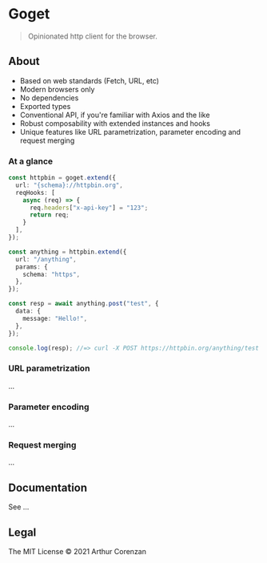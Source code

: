 # Goget

> Opinionated http client for the browser.

## About

- Based on web standards (Fetch, URL, etc)
- Modern browsers only
- No dependencies
- Exported types
- Conventional API, if you're familiar with Axios and the like
- Robust composability with extended instances and hooks
- Unique features like URL parametrization, parameter encoding and request merging

### At a glance

```typescript
const httpbin = goget.extend({
  url: "{schema}://httpbin.org",
  reqHooks: [
    async (req) => {
      req.headers["x-api-key"] = "123";
      return req;
    }
  ],
});

const anything = httpbin.extend({
  url: "/anything",
  params: {
    schema: "https",
  },
});

const resp = await anything.post("test", {
  data: {
    message: "Hello!",
  },
});

console.log(resp); //=> curl -X POST https://httpbin.org/anything/test -H 'x-api-key: 123' -d '{"message":"Hello!"}'
```

### URL parametrization

...

### Parameter encoding

...

### Request merging

...

## Documentation

See ...

## Legal

The MIT License © 2021 Arthur Corenzan

```

```
